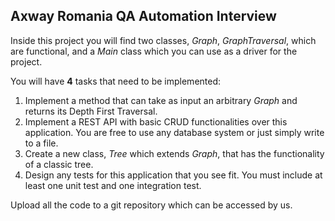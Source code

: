 ## Axway Romania QA Automation Interview

Inside this project you will find two classes, *Graph*, *GraphTraversal*, which are functional, and a *Main* class which you can use as a driver for the project.

You will have **4** tasks that need to be implemented:

1. Implement a method that can take as input an arbitrary *Graph* and returns its Depth First Traversal.
2. Implement a REST API with basic CRUD functionalities over this application. You are free to use any database system or just simply write to a file.
3. Create a new class, *Tree* which extends *Graph*, that has the functionality of a classic tree.
4. Design any tests for this application that you see fit. You must include at least one unit test and one integration test.

Upload all the code to a git repository which can be accessed by us.
